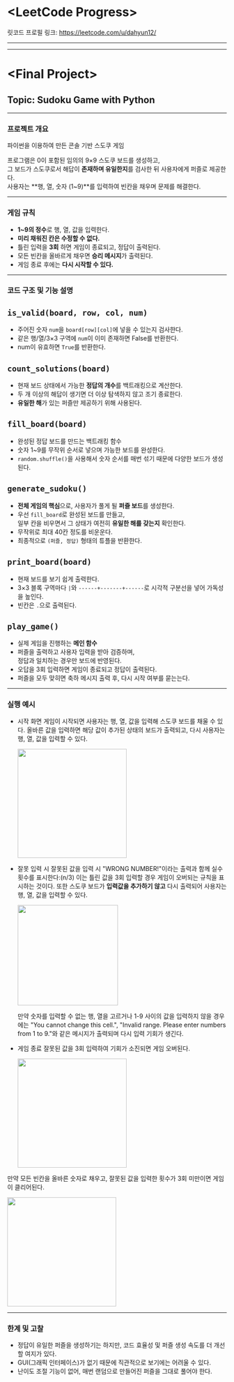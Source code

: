 # **\<LeetCode Progress\>**
릿코드 프로필 링크: https://leetcode.com/u/dahyun12/


---
---

# **\<Final Project\>**  
## Topic: Sudoku Game with Python

---

### 프로젝트 개요

파이썬을 이용하여 만든 콘솔 기반 스도쿠 게임

프로그램은 0이 포함된 임의의 9×9 스도쿠 보드를 생성하고,  
그 보드가 스도쿠로서 해답이 **존재하며 유일한지**를 검사한 뒤 사용자에게 퍼즐로 제공한다.  
사용자는 **행, 열, 숫자 (1~9)**를 입력하여 빈칸을 채우며 문제를 해결한다.

---

### 게임 규칙

- **1~9의 정수**로 행, 열, 값을 입력한다.  
- **미리 채워진 칸은 수정할 수 없다.**  
- 틀린 입력을 **3회** 하면 게임이 종료되고, 정답이 출력된다.  
- 모든 빈칸을 올바르게 채우면 **승리 메시지**가 출력된다.  
- 게임 종료 후에는 **다시 시작할 수 있다.**

---

### 코드 구조 및 기능 설명

## `is_valid(board, row, col, num)`
- 주어진 숫자 `num`을 `board[row][col]`에 넣을 수 있는지 검사한다.
- 같은 행/열/3×3 구역에 `num`이 이미 존재하면 False를 반환한다.
- num이 유효하면 `True`를 반환한다.

## `count_solutions(board)`
- 현재 보드 상태에서 가능한 **정답의 개수**를 백트래킹으로 계산한다.
- 두 개 이상의 해답이 생기면 더 이상 탐색하지 않고 조기 종료한다.
- **유일한 해**가 있는 퍼즐만 제공하기 위해 사용된다.

## `fill_board(board)`
- 완성된 정답 보드를 만드는 백트래킹 함수
- 숫자 1~9를 무작위 순서로 넣으며 가능한 보드를 완성한다.
- `random.shuffle()`을 사용해서 숫자 순서를 매번 섞기 때문에 다양한 보드가 생성된다.

## `generate_sudoku()`
- **전체 게임의 핵심**으로, 사용자가 풀게 될 **퍼즐 보드**를 생성한다.
- 우선 `fill_board`로 완성된 보드를 만들고,  
  일부 칸을 비우면서 그 상태가 여전히 **유일한 해를 갖는지** 확인한다.
- 무작위로 최대 40칸 정도를 비운운다.
- 최종적으로 `(퍼즐, 정답)` 형태의 튜플을 반환한다.

## `print_board(board)`
- 현재 보드를 보기 쉽게 출력한다.
- 3×3 블록 구역마다 `|`와 `------+-------+------`로 시각적 구분선을 넣어 가독성을 높인다.
- 빈칸은 `.`으로 출력된다.

## `play_game()`
- 실제 게임을 진행하는 **메인 함수**
- 퍼즐을 출력하고 사용자 입력을 받아 검증하며,  
  정답과 일치하는 경우만 보드에 반영된다.
- 오답을 3회 입력하면 게임이 종료되고 정답이 출력된다.
- 퍼즐을 모두 맞히면 축하 메시지 출력 후, 다시 시작 여부를 묻는는다.

---

### 실행 예시

- 시작 화면
  게임이 시작되면 사용자는 행, 열, 값을 입력해 스도쿠 보드를 채울 수 있다.
  올바른 값을 입력하면 해당 값이 추가된 상태의 보드가 출력되고, 다시 사용자는 행, 열, 값을 입력할 수 있다.
  
  <img src="https://github.com/dahyun12/final_project_2024131017DahyunKang/blob/main/sudoku.%EC%8B%9C%EC%9E%91%ED%99%94%EB%A9%B4.png" width="250"/>

- 잘못 입력 시
  잘못된 값을 입력 시 "WRONG NUMBER!"이라는 출력과 함께 실수 횟수를 표시한다:(n/3)
  이는 틀린 값을 3회 입력할 경우 게임이 오버되는 규칙을 표시하는 것이다.
  또한 스도쿠 보드가 **입력값을 추가하기 않고** 다시 출력되어 사용자는 행, 열, 값을 입력할 수 있다.

   <img src="https://github.com/dahyun12/final_project_2024131017DahyunKang/blob/main/sudoku.wrongnum.png" width="230"/>

  만약 숫자를 입력할 수 없는 행, 열을 고르거나 1-9 사이의 값을 입력하지 않을 경우에는
  "You cannot change this cell.", "Invalid range. Please enter numbers from 1 to 9."와 같은 메시지가 출력되며
  다시 입력 기회가 생긴다.

- 게임 종료
  잘못된 값을 3회 입력하여 기회가 소진되면 게임 오버된다.
  
  <img src="https://github.com/dahyun12/final_project_2024131017DahyunKang/blob/main/sudoku.%EA%B2%8C%EC%9E%84%EC%98%A4%EB%B2%84.png" width="250"/>

 만약 모든 빈칸을 올바른 숫자로 채우고, 잘못된 값을 입력한 횟수가 3회 미만이면 게임이 클리어된다.

<img src="https://github.com/dahyun12/final_project_2024131017DahyunKang/blob/main/sudoku.%ED%81%B4%EB%A6%AC%EC%96%B4.png" width="250"/>
 
---

### 한계 및 고찰

- 정답이 유일한 퍼즐을 생성하기는 하지만, 코드 효율성 및 퍼즐 생성 속도를 더 개선할 여지가 있다.
- GUI(그래픽 인터페이스)가 없기 때문에 직관적으로 보기에는 어려울 수 있다.
- 난이도 조절 기능이 없어, 매번 랜덤으로 만들어진 퍼즐을 그대로 풀어야 한다.
